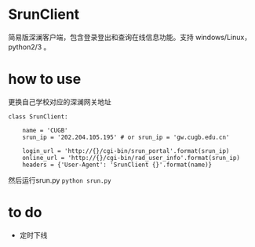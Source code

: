 # SrunClient
简易版深澜客户端，包含登录登出和查询在线信息功能。支持 windows/Linux，python2/3 。

# how to use
更换自己学校对应的深澜网关地址
``` python3 
class SrunClient:
    
    name = 'CUGB'
    srun_ip = '202.204.105.195' # or srun_ip = 'gw.cugb.edu.cn'

    login_url = 'http://{}/cgi-bin/srun_portal'.format(srun_ip)
    online_url = 'http://{}/cgi-bin/rad_user_info'.format(srun_ip)
    headers = {'User-Agent': 'SrunClient {}'.format(name)}
``` 
然后运行srun.py
`python srun.py`

# to do

- 定时下线
